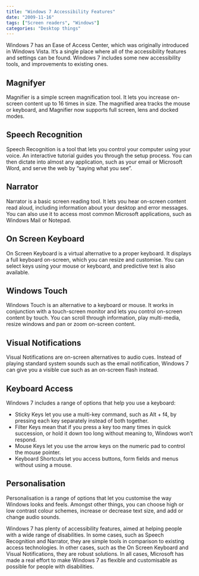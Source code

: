 ```yaml
---
title: "Windows 7 Accessibility Features"
date: "2009-11-16"
tags: ["Screen readers", "Windows"]
categories: "Desktop things"
---
```


Windows 7 has an Ease of Access Center, which was originally introduced in Windows Vista. It’s a single place where all of the accessibility features and settings can be found. Windows 7 includes some new accessibility tools, and improvements to existing ones.

## Magnifyer

Magnifier is a simple screen magnification tool. It lets you increase on-screen content up to 16 times in size. The magnified area tracks the mouse or keyboard, and Magnifier now supports full screen, lens and docked modes.

## Speech Recognition

Speech Recognition is a tool that lets you control your computer using your voice. An interactive tutorial guides you through the setup process. You can then dictate into almost any application, such as your email or Microsoft Word, and serve the web by “saying what you see”.

## Narrator

Narrator is a basic screen reading tool. It lets you hear on-screen content read aloud, including information about your desktop and error messages. You can also use it to access most common Microsoft applications, such as Windows Mail or Notepad.

## On Screen Keyboard

On Screen Keyboard is a virtual alternative to a proper keyboard. It displays a full keyboard on-screen, which you can resize and customise. You can select keys using your mouse or keyboard, and predictive text is also available.

## Windows Touch

Windows Touch is an alternative to a keyboard or mouse. It works in conjunction with a touch-screen monitor and lets you control on-screen content by touch. You can scroll through information, play multi-media, resize windows and pan or zoom on-screen content.

## Visual Notifications

Visual Notifications are on-screen alternatives to audio cues. Instead of playing standard system sounds such as the email notification, Windows 7 can give you a visible cue such as an on-screen flash instead.

## Keyboard Access

Windows 7 includes a range of options that help you use a keyboard:

* Sticky Keys let you use a multi-key command, such as Alt + f4, by pressing each key separately instead of both together.
* Filter Keys mean that if you press a key too many times in quick succession, or hold it down too long without meaning to, Windows won’t respond.
* Mouse Keys let you use the arrow keys on the numeric pad to control the mouse pointer.
* Keyboard Shortcuts let you access buttons, form fields and menus without using a mouse.

## Personalisation

Personalisation is a range of options that let you customise the way Windows looks and feels. Amongst other things, you can choose high or low contrast colour schemes, increase or decrease text size, and add or change audio sounds.

Windows 7 has plenty of accessibility features, aimed at helping people with a wide range of disabilities. In some cases, such as Speech Recognition and Narrator, they are simple tools in comparison to existing access technologies. In other cases, such as the On Screen Keyboard and Visual Notifications, they are robust solutions. In all cases, Microsoft has made a real effort to make Windows 7 as flexible and customisable as possible for people with disabilities.

